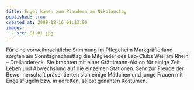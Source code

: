 ```yaml
---
title: Engel kamen zum Plaudern am Nikolaustag
published: true
created_at: 2009-12-16 01:13:00
images:
  - src: 01-01.jpg
---
```


Für eine vorweihnachtliche Stimmung im Pflegeheim Markgräflerland sorgten am Sonntagnachmittag die Mitglieder des Leo-Clubs Weil am Rhein – Dreiländereck. Sie brachten mit einer Grättimann-Aktion für einige Zeit Leben und Abwechslung auf die einzelnen Stationen. Sehr zur Freude der Bewohnerschaft präsentierten sich einige Mädchen und junge Frauen mit Engelsflügeln bzw. in adretten, selbst genähten Kostümen.
